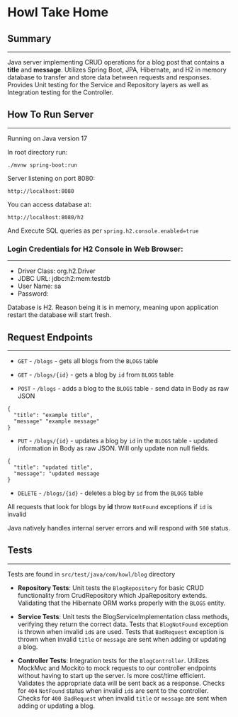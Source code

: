 # Howl Take Home

## Summary
---
Java server implementing CRUD operations for a blog post that contains a **title** and **message**. Utilizes Spring Boot, JPA, Hibernate, and H2 in memory database to transfer and store data between requests and responses. Provides Unit testing for the Service and Repository layers as well as Integration testing for the Controller.

## How To Run Server
---
Running on Java version 17 

In root directory run:
```
./mvnw spring-boot:run
```

Server listening on port 8080:

```
http://localhost:8080
```

You can access database at:

```
http://localhost:8080/h2
```

And Execute SQL queries 
as per `spring.h2.console.enabled=true`

### Login Credentials for H2 Console in Web Browser:
---

- Driver Class: org.h2.Driver
- JDBC URL: jdbc:h2:mem:testdb
- User Name: sa
- Password: 

Database is H2. Reason being it is in memory, meaning upon application restart the database will start fresh.

## Request Endpoints
---
- `GET` - `/blogs`       - gets all blogs from the `BLOGS` table

- `GET` - `/blogs/{id}`  - gets a blog by `id` from `BLOGS` table 

- `POST` - `/blogs`      - adds a blog to the `BLOGS` table - send data in Body as raw JSON
```
{
  "title": "example title",
  "message" "example message"
}
```

- `PUT` - `/blogs/{id}`  - updates a blog by `id` in the `BLOGS` table  - updated information in Body as raw JSON. Will only update non null fields.
```
{
  "title": "updated title",
  "message": "updated message
}
```

- `DELETE` - `/blogs/{id}`       - deletes a blog by `id` from the `BLOGS` table

All requests that look for blogs by **id** throw `NotFound` exceptions if `id` is invalid

Java natively handles internal server errors and will respond with `500` status.

## Tests
---

Tests are found in `src/test/java/com/howl/blog` directory

- **Repository Tests**: Unit tests the `BlogRepository` for basic CRUD functionality from CrudRepository which JpaRepository extends. Validating that the Hibernate ORM works properly with the `BLOGS` entity.

- **Service Tests**: Unit tests the BlogServiceImplementation class methods, verifying they return the correct data. Tests that `BlogNotFound` exception is thrown when invalid `id`s are used. Tests that `BadRequest` exception is thrown when invalid `title` or `message` are sent when adding or updating a blog.

- **Controller Tests**: Integration tests for the `BlogController`. Utilizes MockMvc and Mockito to mock requests to our controller endpoints without having to start up the server. Is more cost/time efficient. Validates the appropriate data will be sent back as a response. Checks for `404` `NotFound` status when invalid `id`s are sent to the controller. Checks for `400 BadRequest` when invalid `title` or `message` are sent when adding or updating a blog.